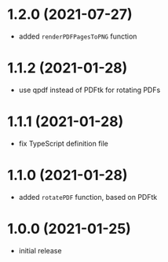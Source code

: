 # 1.2.0 (2021-07-27)

- added `renderPDFPagesToPNG` function

# 1.1.2 (2021-01-28)

- use qpdf instead of PDFtk for rotating PDFs

# 1.1.1 (2021-01-28)

- fix TypeScript definition file

# 1.1.0 (2021-01-28)

- added `rotatePDF` function, based on PDFtk

# 1.0.0 (2021-01-25)

- initial release
